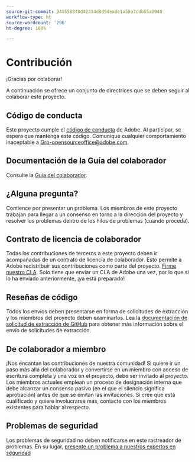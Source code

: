 ```yaml
---
source-git-commit: 9415588f8d42414d8d9deade1a59a7cdb55a2940
workflow-type: ht
source-wordcount: '296'
ht-degree: 100%

---
```

# Contribución

¡Gracias por colaborar!

A continuación se ofrece un conjunto de directrices que se deben seguir al colaborar este proyecto.

## Código de conducta

Este proyecto cumple el [código de conducta](code-of-conduct.md) de Adobe. Al participar,
se espera que mantenga este código. Comunique cualquier comportamiento inaceptable a
[Grp-opensourceoffice@adobe.com](mailto:Grp-opensourceoffice@adobe.com).

## Documentación de la Guía del colaborador

Consulte la [Guía del colaborador](https://docs.adobe.com/content/help/es/contributor/contributor-guide/introduction.html).

## ¿Alguna pregunta?

Comience por presentar un problema. Los miembros de este proyecto trabajan para llegar
a un consenso en torno a la dirección del proyecto y resolver los problemas dentro de los hilos de problemas (cuando proceda).

## Contrato de licencia de colaborador

Todas las contribuciones de terceros a este proyecto deben ir acompañadas de un contrato de licencia de colaborador. Esto permite a Adobe redistribuir sus contribuciones como parte del proyecto. [Firme nuestro CLA](http://opensource.adobe.com/cla.html). Solo
tiene que enviar un CLA de Adobe una vez, por lo que si lo ha enviado anteriormente,
¡ya está preparado!

## Reseñas de código

Todos los envíos deben presentarse en forma de solicitudes de extracción y los miembros del proyecto deben examinarlos. Lea la [documentación de solicitud de extracción de GitHub](https://help.github.com/articles/about-pull-requests/) para obtener más información sobre el envío de solicitudes de extracción.

<!--
Lastly, please follow the [pull request template](PULL_REQUEST_TEMPLATE.md) when
submitting a pull request!
-->

## De colaborador a miembro

¡Nos encantan las contribuciones de nuestra comunidad! Si quiere ir un paso más allá del colaborador y convertirse en un miembro con acceso de escritura completa y una voz en el proyecto, debe ser invitado al proyecto. Los miembros actuales emplean un proceso de designación
interna que debe alcanzar un consenso pasivo (en el que el silencio significa aprobación) antes de que se emitan
las invitaciones. Si cree que está cualificado y quiere involucrarse más,
contacte con los miembros existentes para hablar al respecto.

## Problemas de seguridad

Los problemas de seguridad no deben notificarse en este rastreador de problemas. En su lugar, [presente un problema a nuestros expertos en seguridad](https://helpx.adobe.com/es/security/alertus.html)
